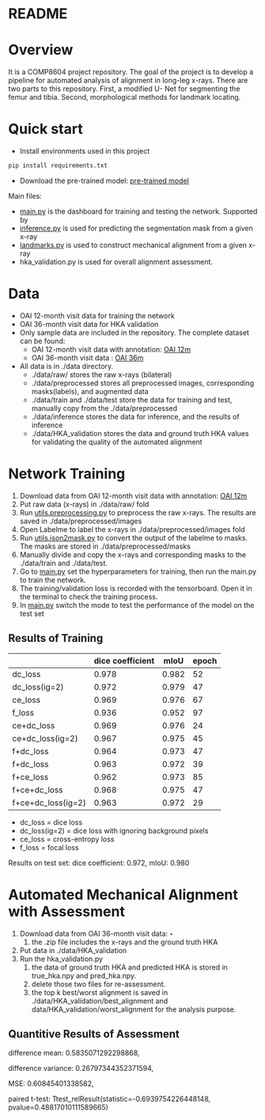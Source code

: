 # README

# Overview

It is a COMP8604 project repository. The goal of the project is to develop a pipeline for automated analysis of alignment in long-leg x-rays. There are two parts to this repository. First, a modified U- Net for segmenting the femur and tibia. Second, morphological methods for landmark locating.

# Quick start

- Install environments used in this project

```python
pip install requirements.txt
```

- Download the pre-trained model: [pre-trained model](https://anu365-my.sharepoint.com/:u:/g/personal/u7150030_anu_edu_au/ETkg7XHvHWdAnM1zNRCCYD0BFR2rWKT3oeMtJ57MD9qEQg?e=MrEgmY)

Main files:

- [main.py](http://main.py) is the dashboard for training and testing the network. Supported by
- [inference.py](http://inference.py) is used for predicting the segmentation mask from a given x-ray
- [landmarks.py](http://landmarks.py) is used to construct mechanical alignment from a given x-ray
- hka_validation.py is used for overall alignment assessment.

# Data

- OAI 12-month visit data for training the network 
- OAI 36-month visit data for HKA validation
- Only sample data are included in the repository. The complete dataset can be found: 
    - OAI 12-month visit data with annotation: [OAI 12m](https://anu365-my.sharepoint.com/:u:/g/personal/u7150030_anu_edu_au/EQr8CVGQKHJAgfZSAtGKLkYBHm8f--nze6JQN9gbkQK_wA?e=OahMkd)
    - OAI 36-month visit data : [OAI 36m](https://anu365-my.sharepoint.com/:u:/g/personal/u7150030_anu_edu_au/EfSyWbARPHJLjM4w7SRvCfIBWdulb0NJdXfbImff0PulPg?e=cvNvkt)
- All data is in ./data directory.
    - ./data/raw/ stores the raw x-rays (bilateral)
    - ./data/preprocessed  stores all preprocessed images, corresponding masks(labels), and augmented data
    - ./data/train and ./data/test store the data for training and test, manually copy from the ./data/preprocessed
    - ./data/inference stores the data for inference, and the results of inference
    - ./data/HKA_validation stores the data and ground truth HKA values for validating the quality of the automated alignment

# Network Training

1. Download data from OAI 12-month visit data with annotation: [OAI 12m](https://anu365-my.sharepoint.com/:u:/g/personal/u7150030_anu_edu_au/EQr8CVGQKHJAgfZSAtGKLkYBHm8f--nze6JQN9gbkQK_wA?e=OahMkd)
2. Put raw data (x-rays) in  ./data/raw/  fold
3. Run [utils.preprocessing.py](http://utils.preprocessing.py) to preprocess the raw x-rays. The results are saved in ./data/preprocessed/images
4. Open Labelme to label the x-rays in ./data/preprocessed/images fold
5. Run [utils.json2mask.py](http://utils.json2mask.py) to convert the output of the labelme to masks. The masks are stored in ./data/preprocessed/masks
6. Manually divide and copy the x-rays and corresponding masks to the ./data/train and ./data/test.
7. Go to [main.py](http://main.py) set the hyperparameters for training, then run the main.py to train the network.
8. The training/validation loss is recorded with the tensorboard. Open it in the terminal to check the training process.
9. In [main.py](http://main.py) switch the mode to test the performance of the model on the test set

## Results of Training

|  | dice coefficient | mIoU | epoch |
| --- | --- | --- | --- |
| dc_loss | 0.978 | 0.982 | 52 |
| dc_loss(ig=2) | 0.972 | 0.979 | 47 |
| ce_loss | 0.969 | 0.976 | 67 |
| f_loss | 0.936 | 0.952 | 97 |
| ce+dc_loss | 0.969 | 0.976 | 24 |
| ce+dc_loss(ig=2) | 0.967 | 0.975 | 45 |
| f+dc_loss | 0.964 | 0.973 | 47 |
| f+dc_loss | 0.963 | 0.972 | 39 |
| f+ce_loss | 0.962 | 0.973 | 85 |
| f+ce+dc_loss | 0.968 | 0.975 | 47 |
| f+ce+dc_loss(ig=2) | 0.963 | 0.972 | 29 |
- dc_loss = dice loss
- dc_loss(ig=2) = dice loss with ignoring background pixels
- ce_loss = cross-entropy loss
- f_loss = focal loss

 Results on test set: dice coefficient: 0.972, mIoU: 0.980


# Automated Mechanical Alignment with Assessment

1. Download data from OAI 36-month visit data: ‣
    1. the .zip file includes the x-rays and the ground truth HKA
2. Put data in ./data/HKA_validation
3. Run the hka_validation.py
    1. the data of ground truth HKA and predicted HKA is stored in true_hka.npy and pred_hka.npy.
    2. delete those two files for re-assessment.
    3. the top k best/worst alignment is saved in ./data/HKA_validation/best_alignment and data/HKA_validation/worst_alignment for the analysis purpose.

## Quantitive Results of Assessment

difference mean: 0.5835071292298868, 

difference variance: 0.26797344352371594, 

MSE: 0.60845401338582, 

paired t-test: Ttest_relResult(statistic=-0.6939754226448148, pvalue=0.48817010111589665)


